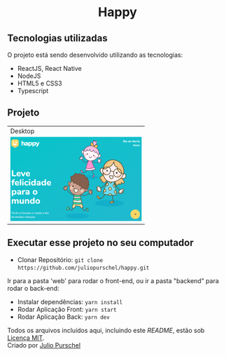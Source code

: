 <h1 align="center">Happy</h1> 


## Tecnologias utilizadas

O projeto está sendo desenvolvido utilizando as tecnologias:

- ReactJS, React Native
- NodeJS
- HTML5 e CSS3
- Typescript

## Projeto

<table>
  <tr>
    <td colspan="2">Desktop</td>
 </tr>
  <tr>
    <td><img src="./assets/happy-landing.png" width=300 /></td>
    
  </tr>
</table>


## Executar esse projeto no seu computador

- Clonar Repositório: `git clone https://github.com/juliopurschel/happy.git`

Ir para a pasta 'web' para rodar o front-end, ou ir a pasta "backend" para rodar o back-end:

- Instalar dependências: `yarn install`
- Rodar Aplicação Front: `yarn start`
- Rodar Aplicação Back: `yarn dev`


Todos os arquivos incluídos aqui, incluindo este _README_, estão sob [Licença MIT](./LICENSE).<br>
Criado por [Julio Purschel](https://github.com/juliopurschel)
